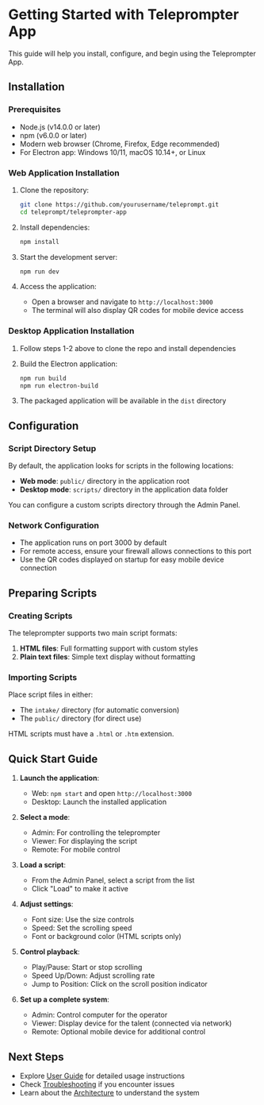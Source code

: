 # Getting Started with Teleprompter App

This guide will help you install, configure, and begin using the Teleprompter App.

## Installation

### Prerequisites

- Node.js (v14.0.0 or later)
- npm (v6.0.0 or later)
- Modern web browser (Chrome, Firefox, Edge recommended)
- For Electron app: Windows 10/11, macOS 10.14+, or Linux

### Web Application Installation

1. Clone the repository:
   ```bash
   git clone https://github.com/yourusername/teleprompt.git
   cd teleprompt/teleprompter-app
   ```

2. Install dependencies:
   ```bash
   npm install
   ```

3. Start the development server:
   ```bash
   npm run dev
   ```

4. Access the application:
   - Open a browser and navigate to `http://localhost:3000`
   - The terminal will also display QR codes for mobile device access

### Desktop Application Installation

1. Follow steps 1-2 above to clone the repo and install dependencies

2. Build the Electron application:
   ```bash
   npm run build
   npm run electron-build
   ```

3. The packaged application will be available in the `dist` directory

## Configuration

### Script Directory Setup

By default, the application looks for scripts in the following locations:

- **Web mode**: `public/` directory in the application root
- **Desktop mode**: `scripts/` directory in the application data folder

You can configure a custom scripts directory through the Admin Panel.

### Network Configuration

- The application runs on port 3000 by default
- For remote access, ensure your firewall allows connections to this port
- Use the QR codes displayed on startup for easy mobile device connection

## Preparing Scripts

### Creating Scripts

The teleprompter supports two main script formats:

1. **HTML files**: Full formatting support with custom styles
2. **Plain text files**: Simple text display without formatting

### Importing Scripts

Place script files in either:
- The `intake/` directory (for automatic conversion)
- The `public/` directory (for direct use)

HTML scripts must have a `.html` or `.htm` extension.

## Quick Start Guide

1. **Launch the application**:
   - Web: `npm start` and open `http://localhost:3000`
   - Desktop: Launch the installed application

2. **Select a mode**:
   - Admin: For controlling the teleprompter
   - Viewer: For displaying the script
   - Remote: For mobile control

3. **Load a script**:
   - From the Admin Panel, select a script from the list
   - Click "Load" to make it active

4. **Adjust settings**:
   - Font size: Use the size controls
   - Speed: Set the scrolling speed
   - Font or background color (HTML scripts only)

5. **Control playback**:
   - Play/Pause: Start or stop scrolling
   - Speed Up/Down: Adjust scrolling rate
   - Jump to Position: Click on the scroll position indicator

6. **Set up a complete system**:
   - Admin: Control computer for the operator
   - Viewer: Display device for the talent (connected via network)
   - Remote: Optional mobile device for additional control

## Next Steps

- Explore [User Guide](./user-guide.md) for detailed usage instructions
- Check [Troubleshooting](./troubleshooting.md) if you encounter issues
- Learn about the [Architecture](./architecture.md) to understand the system